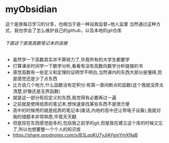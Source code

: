 # myObsidian
这个是我每日学习的分享，也相当于是一种自我监督+他人监督 当然通过这种方式，我也学会了怎么维护自己的github，以及本地的git仓库

###### 下面这个是我高数笔记本的连接
- 虽然学一下高数其实并不算努力了,毕竟所有的大学生都要学
- 打算课余时间学一下数学分析,看看有没有高数向数学分析链接的书
- 感觉高数有一些定义和定理的证明学不明白,当然课内的东西大部分是懂得,但是感觉还是少了点东西
- 比方说几个地方,什么函数没有定积分:有第一类间断点的函数(这个我就没弄太清楚,好像还是无界函数)
- 就是这一部分死扣定义的东西,我觉得有必要再过一遍
- 之前就是使用纸质的笔记本,想快速查找某些东西不是很方便
- 高中的时候用的就是纸质的笔记本(废话,内地的高中还让带电子设备),我就对我的错题本非常熟悉,毕竟天天翻
- 但是现在东西感觉挺多的,包括我之前学的git,但是我在建立这个库的时候又忘了,所以也想要整一个个人的知识库
-  https://share.goodnotes.com/s/B3LqqKU7yJlAYgniYmXNaB
